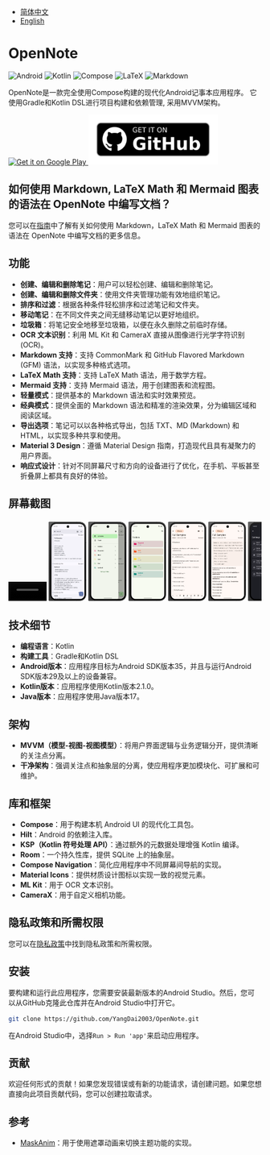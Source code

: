 - [简体中文](README.zh.md)
- [English](README.md)

# OpenNote

![Android](https://img.shields.io/badge/Android-3DDC84?style=for-the-badge&logo=android&logoColor=white)
![Kotlin](https://img.shields.io/badge/kotlin-%237F52FF.svg?style=for-the-badge&logo=kotlin&logoColor=white)
![Compose](https://img.shields.io/static/v1?style=for-the-badge&message=Jetpack+Compose&color=4285F4&logo=Jetpack+Compose&logoColor=FFFFFF&label=)
![LaTeX](https://img.shields.io/badge/latex-%23008080.svg?style=for-the-badge&logo=latex&logoColor=white)
![Markdown](https://img.shields.io/badge/markdown-%23000000.svg?style=for-the-badge&logo=markdown&logoColor=white)

OpenNote是一款完全使用Compose构建的现代化Android记事本应用程序。
它使用Gradle和Kotlin DSL进行项目构建和依赖管理, 采用MVVM架构。

<a href="https://play.google.com/store/apps/details?id=com.yangdai.opennote">
      <img alt="Get it on Google Play" src="https://play.google.com/intl/en_us/badges/static/images/badges/en_badge_web_generic.png" height="100">
</a>

<a href="https://github.com/YangDai2003/OpenNote-Compose/releases">
      <img alt="Get it on GitHub" src="https://raw.githubusercontent.com/deckerst/common/main/assets/get-it-on-github.png" height="100">
</a>

## 如何使用 Markdown, LaTeX Math 和 Mermaid 图表的语法在 OpenNote 中编写文档？

您可以在[指南](Guide.zh.md)中了解有关如何使用 Markdown，LaTeX Math 和 Mermaid 图表的语法在 OpenNote
中编写文档的更多信息。

## 功能

- **创建、编辑和删除笔记**：用户可以轻松创建、编辑和删除笔记。
- **创建、编辑和删除文件夹**：使用文件夹管理功能有效地组织笔记。
- **排序和过滤**：根据各种条件轻松排序和过滤笔记和文件夹。
- **移动笔记**：在不同文件夹之间无缝移动笔记以更好地组织。
- **垃圾箱**：将笔记安全地移至垃圾箱，以便在永久删除之前临时存储。
- **OCR 文本识别**：利用 ML Kit 和 CameraX 直接从图像进行光学字符识别 (OCR)。
- **Markdown 支持**：支持 CommonMark 和 GitHub Flavored Markdown (GFM) 语法，以实现多种格式选项。
- **LaTeX Math 支持**：支持 LaTeX Math 语法，用于数学方程。
- **Mermaid 支持**：支持 Mermaid 语法，用于创建图表和流程图。
- **轻量模式**：提供基本的 Markdown 语法和实时效果预览。
- **经典模式**：提供全面的 Markdown 语法和精准的渲染效果，分为编辑区域和阅读区域。
- **导出选项**：笔记可以以各种格式导出，包括 TXT、MD (Markdown) 和 HTML，以实现多种共享和使用。
- **Material 3 Design**：遵循 Material Design 指南，打造现代且具有凝聚力的用户界面。
- **响应式设计**：针对不同屏幕尺寸和方向的设备进行了优化，在手机、平板甚至折叠屏上都具有良好的体验。

## 屏幕截图

<div style="overflow-x: auto; white-space: nowrap;">

<video width="15%" controls>
  <source src="screenshots/Unlock_anim.webm" type="video/webm">
  Your browser does not support the video tag.
</video>
<img src="screenshots/MainScreen.png" width="15%" alt=""/>
<img src="screenshots/Drawer.png" width="15%" alt=""/>
<img src="screenshots/Folders.png" width="15%" alt=""/>
<img src="screenshots/Editor.png" width="15%" alt=""/>
<img src="screenshots/ReadView.png" width="15%" alt=""/>
<img src="screenshots/Setings.png" width="15%" alt=""/>
<img src="screenshots/Widget.png" width="15%" alt=""/>
<img src="screenshots/MainScreen_Large.png" width="15%" alt=""/>
<img src="screenshots/Editor_Large.png" width="15%" alt=""/>
<img src="screenshots/Settings_Large.png" width="15%" alt=""/>
<img src="screenshots/Screenshot_Math_Edit.png" width="15%" alt=""/>
<img src="screenshots/Screenshot_Math_Preview.png" width="15%" alt=""/>
<img src="screenshots/Screenshot_Mermaid_Edit.png" width="15%" alt=""/>
<img src="screenshots/Screenshot_Mermaid_Preview.png" width="15%" alt=""/>

</div>

## 技术细节

- **编程语言**：Kotlin
- **构建工具**：Gradle和Kotlin DSL
- **Android版本**：应用程序目标为Android SDK版本35，并且与运行Android SDK版本29及以上的设备兼容。
- **Kotlin版本**：应用程序使用Kotlin版本2.1.0。
- **Java版本**：应用程序使用Java版本17。

## 架构

- **MVVM（模型-视图-视图模型）**：将用户界面逻辑与业务逻辑分开，提供清晰的关注点分离。
- **干净架构**：强调关注点和抽象层的分离，使应用程序更加模块化、可扩展和可维护。

## 库和框架

- **Compose**：用于构建本机 Android UI 的现代化工具包。
- **Hilt**：Android 的依赖注入库。
- **KSP（Kotlin 符号处理 API）**：通过额外的元数据处理增强 Kotlin 编译。
- **Room**：一个持久性库，提供 SQLite 上的抽象层。
- **Compose Navigation**：简化应用程序中不同屏幕间导航的实现。
- **Material Icons**：提供材质设计图标以实现一致的视觉元素。
- **ML Kit**：用于 OCR 文本识别。
- **CameraX**：用于自定义相机功能。

## 隐私政策和所需权限

您可以在[隐私政策](PRIVACY_POLICY.md)中找到隐私政策和所需权限。

## 安装

要构建和运行此应用程序，您需要安装最新版本的Android Studio。然后，您可以从GitHub克隆此仓库并在Android
Studio中打开它。

```bash
git clone https://github.com/YangDai2003/OpenNote.git
```

在Android Studio中，选择`Run > Run 'app'`来启动应用程序。

## 贡献

欢迎任何形式的贡献！如果您发现错误或有新的功能请求，请创建问题。如果您想直接向此项目贡献代码，您可以创建拉取请求。

## 参考

- [MaskAnim](https://github.com/setruth/MaskAnim)：用于使用遮罩动画来切换主题功能的实现。